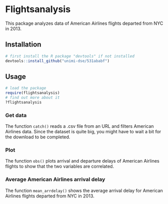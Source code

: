 Flightsanalysis
================

This package analyzes data of American Airlines flights departed from
NYC in 2013.

## Installation

``` r
# first install the R package "devtools" if not installed
devtools::install_github("unimi-dse/531ababf")
```

## Usage

``` r
# load the package
require(flightsanalysis)
# find out more about it
?flightsanalysis
```

### Get data

The function `catch()` reads a .csv file from an URL and filters
American Airlines data. Since the dataset is quite big, you might have
to wait a bit for the download to be completed.

### Plot

The function `obs()` plots arrival and departure delays of American
Airlines flights to show that the two variables are correlated.

### Average American Airlines arrival delay

The function `mean_arrdelay()` shows the average arrival delay for
American Airlines flights departed from NYC in 2013.
